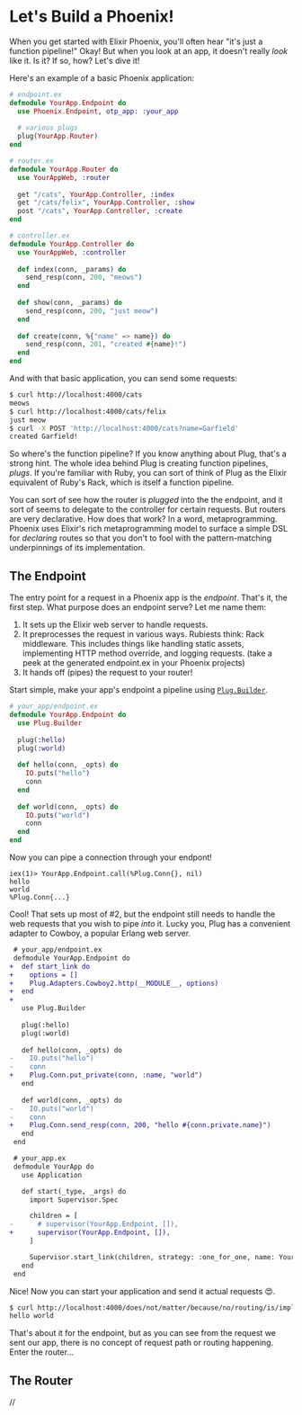 # Let's Build a Phoenix!

When you get started with Elixir Phoenix, you'll often hear "it's just a function pipeline!" Okay! But when you look at an app, it doesn't really _look_ like it. Is it? If so, how? Let's dive it!

Here's an example of a basic Phoenix application:

```elixir
# endpoint.ex
defmodule YourApp.Endpoint do
  use Phoenix.Endpoint, otp_app: :your_app
  
  # various plugs
  plug(YourApp.Router)
end
```

```elixir
# router.ex
defmodule YourApp.Router do
  use YourAppWeb, :router
  
  get "/cats", YourApp.Controller, :index
  get "/cats/felix", YourApp.Controller, :show
  post "/cats", YourApp.Controller, :create
end
```

```elixir
# controller.ex
defmodule YourApp.Controller do
  use YourAppWeb, :controller
  
  def index(conn, _params) do
    send_resp(conn, 200, "meows")
  end
  
  def show(conn, _params) do
    send_resp(conn, 200, "just meow")
  end
  
  def create(conn, %{"name" => name}) do
    send_resp(conn, 201, "created #{name}!")
  end
end
```

And with that basic application, you can send some requests:

```sh
$ curl http://localhost:4000/cats
meows
$ curl http://localhost:4000/cats/felix
just meow
$ curl -X POST 'http://localhost:4000/cats?name=Garfield'
created Garfield!
```

So where's the function pipeline? If you know anything about Plug, that's a strong hint. The whole idea behind Plug is creating function pipelines, _plugs_. If you're familiar with Ruby, you can sort of think of Plug as the Elixir equivalent of Ruby's Rack, which is itself a function pipeline.

You can sort of see how the router is _plugged_ into the the endpoint, and it sort of seems to delegate to the controller for certain requests. But routers are very declarative. How does that work? In a word, metaprogramming. Phoenix uses Elixir's rich metaprogramming model to surface a simple DSL for _declaring_ routes so that you don't to fool with the pattern-matching underpinnings of its implementation.

## The Endpoint

The entry point for a request in a Phoenix app is the _endpoint_. That's it, the first step. What purpose does an endpoint serve? Let me name them:

1. It sets up the Elixir web server to handle requests.
2. It preprocesses the request in various ways. Rubiests think: Rack middleware. This includes things like handling static assets, implementing HTTP method override, and logging requests. (take a peek at the generated endpoint.ex in your Phoenix projects)
3. It hands off (pipes) the request to your router!

Start simple, make your app's endpoint a pipeline using [`Plug.Builder`](https://hexdocs.pm/plug/Plug.Builder.html).

```elixir
# your_app/endpoint.ex
defmodule YourApp.Endpoint do
  use Plug.Builder
  
  plug(:hello)
  plug(:world)
  
  def hello(conn, _opts) do
    IO.puts("hello")
    conn
  end
  
  def world(conn, _opts) do
    IO.puts("world")
    conn
  end
end
```

Now you can pipe a connection through your endpont!

```
iex(1)> YourApp.Endpoint.call(%Plug.Conn{}, nil)
hello
world
%Plug.Conn{...}
```

Cool! That sets up most of #2, but the endpoint still needs to handle the web requests that you wish to pipe _into_ it. Lucky you, Plug has a convenient adapter to Cowboy, a popular Erlang web server.

```diff
 # your_app/endpoint.ex
 defmodule YourApp.Endpoint do
+  def start_link do
+    options = []
+    Plug.Adapters.Cowboy2.http(__MODULE__, options)
+  end
+
   use Plug.Builder
  
   plug(:hello)
   plug(:world)
  
   def hello(conn, _opts) do
-    IO.puts("hello")
-    conn
+    Plug.Conn.put_private(conn, :name, "world")
   end
  
   def world(conn, _opts) do
-    IO.puts("world")
-    conn
+    Plug.Conn.send_resp(conn, 200, "hello #{conn.private.name}")
   end
 end 
```

```diff
 # your_app.ex
 defmodule YourApp do
   use Application

   def start(_type, _args) do
     import Supervisor.Spec

     children = [
-      # supervisor(YourApp.Endpoint, []),
+      supervisor(YourApp.Endpoint, []),
     ]

     Supervisor.start_link(children, strategy: :one_for_one, name: YourApp.Supervisor)
   end
 end
```

Nice! Now you can start your application and send it actual requests 😍.

```sh
$ curl http://localhost:4000/does/not/matter/because/no/routing/is/implemented
hello world
```

That's about it for the endpoint, but as you can see from the request we sent our app, there is no concept of request path or routing happening. Enter the router...

## The Router

//